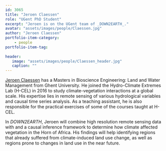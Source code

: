 ```yaml
---
id: 3065
title: "Jeroen Claessen"
role: "UGent PhD Student"
excerpt: "Jeroen is on the UGent team of _DOWN2EARTH_."
avatar: "assets/images/people/Claessen.jpg"
author: "Jeroen Claessen"
portfolio-item-category:
    - people
portfolio-item-tag:
    
header:
   image: "assets/images/people/Claessen_header.jpg"
   caption: ""
---
```


[Jeroen Claessen](https://www.ugent.be/bw/environment/en/research/h-cel/staff/jeroen.htm)  has a Masters in Bioscience Engineering: Land and Water Management from Ghent University. He joined the Hydro-Climate Extremes Lab (H-CEL) in 2016 to study climate-vegetation interactions at a global scale. His expertise lies in remote sensing of various hydrological variables and causal time series analysis. As a teaching assistant, he is also responsible for the practical exercises of some of the courses taught at H-CEL.

In _DOWN2EARTH_, Jeroen will combine high resolution remote sensing data with and a causal inference framework to determine how climate affected vegetation in the Horn of Africa. His findings will help identifying regions that already suffered from climate-induced land use change, as well as regions prone to changes in land use in the near future.
